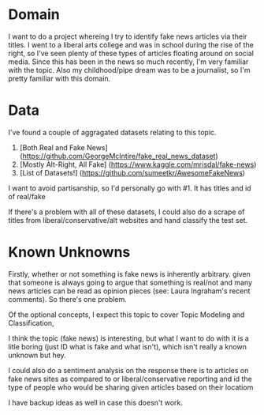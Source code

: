 # Domain
I want to do a project whereing I try to identify fake news articles via their titles. I went to a liberal arts college and was in school during the rise of the right, so I've seen plenty of these types of articles floating around on social media. Since this has been in the news so much recently, I'm very familiar with the topic. Also my childhood/pipe dream was to be a journalist, so I'm pretty familiar with this domain.

# Data
I've found a couple of aggragated datasets relating to this topic.
1. [Both Real and Fake News] (https://github.com/GeorgeMcIntire/fake_real_news_dataset)
2. [Mostly Alt-Right, All Fake] (https://www.kaggle.com/mrisdal/fake-news)
3. [List of Datasets!] (https://github.com/sumeetkr/AwesomeFakeNews)

I want to avoid partisanship, so I'd personally go with #1. It has titles and id of real/fake

If there's a problem with all of these datasets, I could also do a scrape of titles from liberal/conservative/alt websites and hand classify the test set.


# Known Unknowns
Firstly, whether or not something is fake news is inherently arbitrary. given that someone is always going to argue that something is real/not and many news articles can be read as opinion pieces (see: Laura Ingraham's recent comments). So there's one problem. 

Of the optional concepts, I expect this topic to cover Topic Modeling and Classification,

I think the topic (fake news) is interesting, but what I want to do with it is a litle boring (just ID what is fake and what isn't), which isn't really a known unknown but hey.

I could also do a sentiment analysis on the response there is to articles on fake news sites as compared to or liberal/conservative reporting and id the type of people who would be sharing given articles based on their locatiom

I have backup ideas as well in case this doesn't work. 